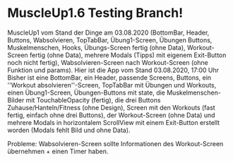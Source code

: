 # MuscleUp1.6 Testing Branch!
MuscleUp1 vom Stand der Dinge am 03.08.2020 (BottomBar, Header, Buttons, Wabsolvieren, TopTabBar, Übung1-Screen, Übungen Buttons, Muskelmenschen, Hooks, Übungs-Screen fertig (ohne Data), Workout-Screen fertig (ohne Data), mehrere Modals (Tipps) mit eigenem Exit-Button noch nicht fertig), Wabsolvieren-Screen nach Workout-Screen (ohne Funktion und params).
Hier ist die App vom Stand 03.08.2020, 17:00 Uhr
Bisher ist eine BottomBar, ein Header, passende Screens, Buttons, ein ''Workout absolvieren''-Screen, TopTabBar mit Übungen und Workouts, einen Übung1-Screen, Übungen-Buttons mit state, die Muskelmenschen-Bilder mit TouchableOpacity (fertig), die drei Buttons Zuhause/Hanteln/Fitness (ohne Design), Screen mit den Workouts (fast fertig, einfach ohne drei Buttons), der Workout-Screen (ohne Data) und mehrere Modals in horizontalem ScrollView mit einem Exit-Button erstellt worden (Modals fehlt Bild und ohne Data).

Probleme: Wabsolvieren-Screen sollte Informationen des Workout-Screen übernehmen + einen Timer haben.
